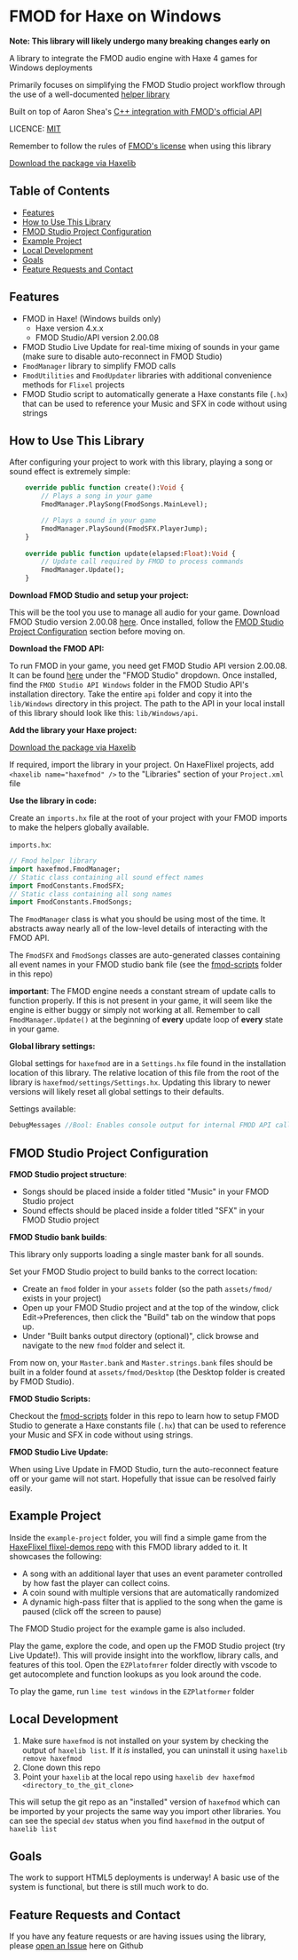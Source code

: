 # FMOD for Haxe on Windows

**Note: This library will likely undergo many breaking changes early on**

A library to integrate the FMOD audio engine with Haxe 4 games for Windows deployments

Primarily focuses on simplifying the FMOD Studio project workflow through the use of a well-documented [helper library](https://tanneris.me/haxe-fmod-helper-library)

Built on top of Aaron Shea's [C++ integration with FMOD's official API](https://tanneris.me/faxe)

LICENCE: [MIT](https://tanneris.me/mit-license)

Remember to follow the rules of [FMOD's license](https://tanneris.me/FMOD-License) when using this library

[Download the package via Haxelib](https://tanneris.me/haxelib)

## Table of Contents

 - [Features](#features)
 - [How to Use This Library](#how-to-use-this-library)
 - [FMOD Studio Project Configuration](#fmod-studio-project-configuration)
 - [Example Project](#example-project)
 - [Local Development](#local-development)
 - [Goals](#goals)
 - [Feature Requests and Contact](#feature-requests-and-contact)


## Features 
- FMOD in Haxe! (Windows builds only)
  - Haxe version 4.x.x
  - FMOD Studio/API version 2.00.08
- FMOD Studio Live Update for real-time mixing of sounds in your game (make sure to disable auto-reconnect in FMOD Studio)
- `FmodManager` library to simplify FMOD calls
- `FmodUtilities` and `FmodUpdater` libraries with additional convenience methods for `Flixel` projects
- FMOD Studio script to automatically generate a Haxe constants file (`.hx`) that can be used to reference your Music and SFX in code without using strings

## How to Use This Library

After configuring your project to work with this library, playing a song or sound effect is extremely simple:

```haxe
    override public function create():Void {
        // Plays a song in your game
        FmodManager.PlaySong(FmodSongs.MainLevel);

        // Plays a sound in your game
        FmodManager.PlaySound(FmodSFX.PlayerJump);
    }
    
    override public function update(elapsed:Float):Void {
        // Update call required by FMOD to process commands
        FmodManager.Update();
    }
```

**Download FMOD Studio and setup your project:**

This will be the tool you use to manage all audio for your game. Download FMOD Studio version 2.00.08 [here](https://tanneris.me/fmod-downloads). Once installed, follow the [FMOD Studio Project Configuration](#fmod-studio-project-configuration) section before moving on.

**Download the FMOD API:**

To run FMOD in your game, you need get FMOD Studio API version 2.00.08. It can be found [here](https://tanneris.me/fmod-downloads) under the "FMOD Studio" dropdown. Once installed, find the `FMOD Studio API Windows` folder in the FMOD Studio API's installation directory. Take the entire `api` folder and copy it into the `lib/Windows` directory in this project. The path to the API in your local install of this library should look like this: `lib/Windows/api`.

**Add the library your Haxe project:**

[Download the package via Haxelib](https://tanneris.me/haxelib)

If required, import the library in your project. On HaxeFlixel projects, add `<haxelib name="haxefmod" />` to the "Libraries" section of your `Project.xml` file

**Use the library in code:**

Create an `imports.hx` file at the root of your project with your FMOD imports to make the helpers globally available.

`imports.hx`:
```haxe
// Fmod helper library
import haxefmod.FmodManager;
// Static class containing all sound effect names
import FmodConstants.FmodSFX;
// Static class containing all song names
import FmodConstants.FmodSongs;
```

The `FmodManager` class is what you should be using most of the time. It abstracts away nearly all of the low-level details of interacting with the FMOD API.

The `FmodSFX` and `FmodSongs` classes are auto-generated classes containing all event names in your FMOD studio bank file (see the [fmod-scripts](https://tanneris.me/haxe-fmod-scripts) folder in this repo)

**important**: The FMOD engine needs a constant stream of update calls to function properly. If this is not present in your game, it will seem like the engine is either buggy or simply not working at all. Remember to call `FmodManager.Update()` at the beginning of **every** update loop of **every** state in your game.

**Global library settings:**

Global settings for `haxefmod` are in a `Settings.hx` file found in the installation location of this library. The relative location of this file from the root of the library is `haxefmod/settings/Settings.hx`. Updating this library to newer versions will likely reset all global settings to their defaults.

Settings available:
```Haxe
DebugMessages //Bool: Enables console output for internal FMOD API calls (can be helpful if things aren't working)
```

## FMOD Studio Project Configuration

**FMOD Studio project structure**:

- Songs should be placed inside a folder titled "Music" in your FMOD Studio project
- Sound effects should be placed inside a folder titled "SFX" in your FMOD Studio project

**FMOD Studio bank builds**:

This library only supports loading a single master bank for all sounds.

Set your FMOD Studio project to build banks to the correct location:

- Create an `fmod` folder in your `assets` folder (so the path `assets/fmod/` exists in your project) 
- Open up your FMOD Studio project and at the top of the window, click Edit->Preferences, then click the "Build" tab on the window that pops up.
- Under "Built banks output directory (optional)", click browse and navigate to the new `fmod` folder and select it.

From now on, your `Master.bank` and `Master.strings.bank` files should be built in a folder found at `assets/fmod/Desktop` (the Desktop folder is created by FMOD Studio). 

**FMOD Studio Scripts:**

Checkout the [fmod-scripts](https://tanneris.me/haxe-fmod-scripts) folder in this repo to learn how to setup FMOD Studio to generate a Haxe constants file (`.hx`) that can be used to reference your Music and SFX in code without using strings.

**FMOD Studio Live Update:**

When using Live Update in FMOD Studio, turn the auto-reconnect feature off or your game will not start. Hopefully that issue can be resolved fairly easily.

## Example Project

Inside the `example-project` folder, you will find a simple game from the [HaxeFlixel flixel-demos repo](https://tanneris.me/haxe-flixel-demos) with this FMOD library added to it. It showcases the following:
- A song with an additional layer that uses an event parameter controlled by how fast the player can collect coins.
- A coin sound with multiple versions that are automatically randomized
- A dynamic high-pass filter that is applied to the song when the game is paused (click off the screen to pause)

The FMOD Studio project for the example game is also included.

Play the game, explore the code, and open up the FMOD Studio project (try Live Update!). This will provide insight into the workflow, library calls, and features of this tool. Open the `EZPlatofmrer` folder directly with vscode to get autocomplete and function lookups as you look around the code.

To play the game, run `lime test windows` in the `EZPlatformer` folder

## Local Development

1. Make sure `haxefmod` is not installed on your system by checking the output of `haxelib list`. If it _is_ installed, you can uninstall it using `haxelib remove haxefmod`
2. Clone down this repo
3. Point your `haxelib` at the local repo using `haxelib dev haxefmod <directory_to_the_git_clone>`

This will setup the git repo as an "installed" version of `haxefmod` which can be imported by your projects the same way you import other libraries. You can see the special `dev` status when you find `haxefmod` in the output of `haxelib list` 

## Goals

The work to support HTML5 deployments is underway! A basic use of the system is functional, but there is still much work to do.

## Feature Requests and Contact

If you have any feature requests or are having issues using the library, please [open an Issue](https://tanneris.me/haxe-fmod-issues) here on Github
